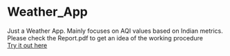 # Weather_App
 Just a Weather App.
 Mainly focuses on AQI values based on Indian metrics.
Please check the Report.pdf to get an idea of the working procedure  
<a href="https://delightful-starlight-0fa70b.netlify.app/" target="blank">Try it out here</a>

